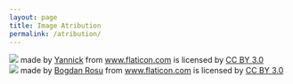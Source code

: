 ```yaml
---
layout: page
title: Image Atribution
permalink: /atribution/
---
```


<div class="atributions">

<div> <img src="{{ site.baseurl }}/images/mail.png">
made by <a href="http://www.flaticon.com/authors/yannick"
title="Yannick">Yannick</a> from <a href="http://www.flaticon.com"
title="Flaticon">www.flaticon.com</a>             is licensed by <a
href="http://creativecommons.org/licenses/by/3.0/" title="Creative Commons BY
3.0">CC BY 3.0</a></div>

<div> <img src="{{ site.baseurl }}/images/missing.png">
made by <a href="http://www.flaticon.com/authors/bogdan-rosu"
title="Bogdan Rosu">Bogdan Rosu</a> from <a href="http://www.flaticon.com"
title="Flaticon">www.flaticon.com</a>             is licensed by <a
href="http://creativecommons.org/licenses/by/3.0/" title="Creative Commons BY
3.0">CC BY 3.0</a></div>

</div>
